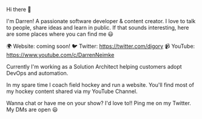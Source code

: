 Hi there 👋

I'm Darren! A passionate software developer & content creator. I love to talk to people, share ideas and learn in public. If that sounds interesting, here are some places where you can find me 😃

🌍 Website: coming soon!
🐦 Twitter: https://twitter.com/digory
📹 YouTube: https://www.youtube.com/c/DarrenNeimke

Currently I'm working as a Solution Architect helping customers adopt DevOps and automation. 

In my spare time I coach field hockey and run a website. You'll find most of my hockey content shared via my YouTube Channel.

Wanna chat or have me on your show? I'd love to!! Ping me on my Twitter. My DMs are open 😃
